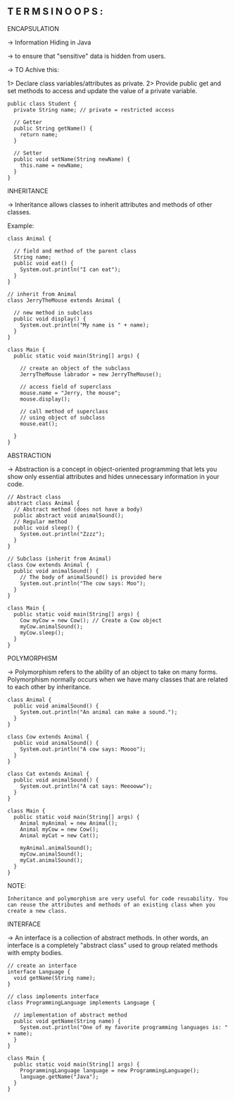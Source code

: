 T E R M S   I N   O O P S  :
------------------------------------------

ENCAPSULATION

  -> Information Hiding in Java
  
  -> to ensure that "sensitive" data is hidden from users.
  
  -> TO Achive this: 
  
  1> Declare class variables/attributes as private.
  2> Provide public get and set methods to access and update the value of a private variable.
      
      
    public class Student {
      private String name; // private = restricted access

      // Getter
      public String getName() {
        return name;
      }

      // Setter
      public void setName(String newName) {
        this.name = newName;
      }
    }


INHERITANCE

  -> Inheritance allows classes to inherit attributes and methods of other classes.
  
  Example:

    class Animal {

      // field and method of the parent class
      String name;
      public void eat() {
        System.out.println("I can eat");
      }
    }

    // inherit from Animal
    class JerryTheMouse extends Animal {

      // new method in subclass
      public void display() {
        System.out.println("My name is " + name);
      }
    }

    class Main {
      public static void main(String[] args) {

        // create an object of the subclass
        JerryTheMouse labrador = new JerryTheMouse();

        // access field of superclass
        mouse.name = "Jerry, the mouse";
        mouse.display();

        // call method of superclass
        // using object of subclass
        mouse.eat();

      }
    }

ABSTRACTION

  -> Abstraction is a concept in object-oriented programming that lets you show only essential attributes and hides unnecessary information in your code.

    // Abstract class
    abstract class Animal {
      // Abstract method (does not have a body)
      public abstract void animalSound();
      // Regular method
      public void sleep() {
        System.out.println("Zzzz");
      }
    }

    // Subclass (inherit from Animal)
    class Cow extends Animal {
      public void animalSound() {
        // The body of animalSound() is provided here
        System.out.println("The cow says: Moo");
      }
    }

    class Main {
      public static void main(String[] args) {
        Cow myCow = new Cow(); // Create a Cow object
        myCow.animalSound();
        myCow.sleep();
      }
    }

POLYMORPHISM

  -> Polymorphism refers to the ability of an object to take on many forms. Polymorphism normally occurs when we have many classes that are related to each other by     inheritance.

    class Animal {
      public void animalSound() {
        System.out.println("An animal can make a sound.");
      }
    }

    class Cow extends Animal {
      public void animalSound() {
        System.out.println("A cow says: Moooo");
      }
    }

    class Cat extends Animal {
      public void animalSound() {
        System.out.println("A cat says: Meeooww");
      }
    }

    class Main {
      public static void main(String[] args) {
        Animal myAnimal = new Animal();
        Animal myCow = new Cow();
        Animal myCat = new Cat();

        myAnimal.animalSound();
        myCow.animalSound();
        myCat.animalSound();
      }
    }
    
  NOTE:
    
    Inheritance and polymorphism are very useful for code reusability. You can reuse the attributes and methods of an existing class when you create a new class.
    
INTERFACE

  -> An interface is a collection of abstract methods. In other words, an interface is a completely "abstract class" used to group related methods with empty bodies.

    // create an interface
    interface Language {
      void getName(String name);
    }

    // class implements interface
    class ProgrammingLanguage implements Language {

      // implementation of abstract method
      public void getName(String name) {
        System.out.println("One of my favorite programming languages is: " + name);
      }
    }

    class Main {
      public static void main(String[] args) {
        ProgrammingLanguage language = new ProgrammingLanguage();
        language.getName("Java");
      }
    }

